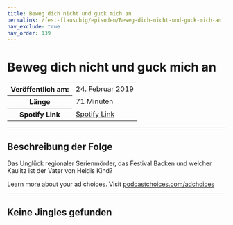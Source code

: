 ```yaml
---
title: Beweg dich nicht und guck mich an
permalink: /fest-flauschig/episoden/Beweg-dich-nicht-und-guck-mich-an
nav_exclude: true
nav_order: 139
---
```


# Beweg dich nicht und guck mich an
<table class="resp-table dcf-table dcf-table-responsive dcf-table-bordered dcf-table-striped dcf-w-100%">
                    <tbody>
                        <tr>
                            <th scope="row">Veröffentlich am:</th>
                            <td data-label="Veröffentlich am:">24. Februar 2019</td>
                        </tr>
                        <tr>
                            <th scope="row">Länge </th>
                            <td data-label="Länge ">71 Minuten</td>
                        </tr><tr>
                                <th scope="row">Spotify Link</th>
                                <td data-label="Spotify Link"><a href="https://open.spotify.com/episode/3lb06z9U2ax6QyRIebj9oi">Spotify Link</a></td>
                            </tr></tbody>
                </table>

***

## Beschreibung der Folge

<div>
Das Unglück regionaler Serienmörder, das Festival Backen und welcher Kaulitz ist der Vater von Heidis Kind?<p> </p><p>Learn more about your ad choices. Visit <a href="https://podcastchoices.com/adchoices">podcastchoices.com/adchoices</a></p>  
</div>

***

## Keine Jingles gefunden